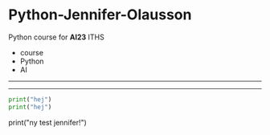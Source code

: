 # Python-Jennifer-Olausson
Python course for **AI23** ITHS



- course
- Python
- AI
---
---
``` Python
print("hej")
print("hej")
```
print("ny test jennifer!") 